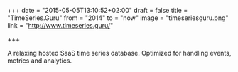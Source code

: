 +++
date = "2015-05-05T13:10:52+02:00"
draft = false
title = "TimeSeries.Guru"
from = "2014"
to = "now"
image = "timeseriesguru.png"
link = "http://www.timeseries.guru/"

+++

A relaxing hosted SaaS time series database. Optimized for handling events, metrics and analytics.
